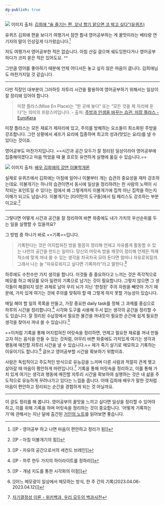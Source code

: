 ```yaml
---
dg-publish: true
---
```


![](https://i.imgur.com/4Xh4XYi.png)
이미지 출처: [김희애 “술 즐기는 편, 꼬냑 향기 맡으면 코 박고 싶다”(유퀴즈)](https://v.daum.net/v/20230410084924613)

유퀴즈 김희애 편을 보다가 여행가서 잠깐 틈내 영어공부하는 게 꿀맛이라는 베타랑 연기자의 말이 인상깊게 다가왔습니다.[^1]

저도 여행가서 영어공부한 적은 없습니다. 아침 산길 걸으며 쉐도잉한다거나 영어공부 하다가 코피 쏟은 적은 있어도요. ^^

그만큼 영어를 좋아하기 때분에 언제 어디서든 놓고 싶지 않은 마음이 큽니다. 김희애님도 마찬가지일 것 같습니다.

---

다만 직장인 대부분이 그러하듯 자투리 시간을 활용하여 영어공부하기 위해서는 일상이 잘 정리돼 있어야 합니다. 

>미쟝 플라스(Mise En Place)는 “한 곳에 놓다” 또는 “모든 것을 제 자리에 둔다”는 의미의 프랑스어입니다. - 출처: [주방과 인생을 바꾸는 습관: 미쟝 플라스 - EuroKera](https://eurokera.com/ko/blog/%EC%A3%BC%EB%B0%A9%EA%B3%BC-%EC%9D%B8%EC%83%9D%EC%9D%84-%EB%B0%94%EA%BE%B8%EB%8A%94-%EC%8A%B5%EA%B4%80-%EB%AF%B8%EC%9F%9D-%ED%94%8C%EB%9D%BC%EC%8A%A4/)

미쟝 플라스는 모든 재료가 제자리에 있고, 주의를 방해하는 요소들이 최소화된 주방을 강조합니다. 그런 상황에서 셰프가 요리에 집중하며 최고의 성과(맛있는 요리)를 낼 수 있다는 것이죠.

영어공부도 마찬가지입니다. ==시간과 공간 모두가 잘 정리된 일상이라야 영어공부에 집중해야겠다고 마음 먹었을 때 물 흐르듯 유연하게 실행에 옮길 수 있습니다.== 

![](https://i.imgur.com/U3IHcYQ.png)
이미지 출처: [배우 김희애의 강연 이불학개론](https://m.cafe.daum.net/ssaumjil/LnOm/2968645?svc=topRank)

실제로 유퀴즈에서 김희애는 아침에 일어나 이불부터 개는 습관의 중요성을 재차 강조하는데요. 이불개기는 하나의 습관이면서 동시에 일상을 정리하려는 한 사람의 노력이 시작되는 포인트일 수 있다는 점에서 왜 그렇게까지 이불개기에 집착 아닌 집착을 하는지 이해가 되고도 남습니다. 이불개기는 [타이탄의 도구들]에서 팀 페리스도 강조하는 부분이고요.[^2]

---

그렇다면 어떻게 시간과 공간을 잘 정리하여 바쁜 와중에도 내가 가치의 우선순위를 두는 일을 실행할 수 있을까요?

그 방법 중 하나가 바로 ==기록==입니다.

>기록한다는 것은 어지럽혀진 방을 멀끔히 정리해 언제고 자유롭게 활동할 수 있는 나만의 공간을 만드는 일이다. 당신의 머릿속 방을 깨끗이 정리해 언제든 적재적소에 맞게 꺼내 쓸 수 있는 생각을 차곡차곡 모아 둔다면 얼마나 자유로워질까. 그래서 나는 늘 “자유로워지고 싶다면 기록하라”라고 말한다.[^3]

하루에도 수천수만 가지 생각을 합니다. 이것들 중 중요하다고 느끼는 것은 즉각적으로 메모를 하고 메모를 모아 일련의 기록으로 남기는 것이 필요합니다. 그렇지 않으면 그 생각들이 해결되지 않은 과제로 남아 우리 뇌가 지닌 '한정된' 주의 자원을 빼앗아 가기 때문에, 가치 있게 여기는 것에 주의를 맞춰야 할 때 그렇게 하지 못할 가능성이 있습니다.

매일 해야 할 일의 목록을 만들고, 가장 중요한 daily task를 정해 그 과제를 중심으로 하루의 시간을 정리합니다.[^4] 시각화 도구를 사용해 두서 없는 생각의 공간을 정리할 수도 있습니다. 잘 정리된 수납장에서 필요한 물건을 꺼내듯이 필요한 순간에 쉽게 필요한 생각을 찾아서 꺼내 쓸 수 있습니다.[^5]

==이처럼 기록을 통해 어지럽혀진 머릿속을 정리하면, 언제고 필요한 재료를 꺼내 만들고자 하는 음식을 만들 수 있는 것처럼, 아무리 바쁜 와중에도 가치있게 여기는 생각과 행동에 매진할 자투리 시간을 낼 수 있습니다.== 제가 죽기 살기로 메모하고 기록하는 이유이기도 합니다.[^6] 글쓰고 영어공부할 시간을 확보하기 위함이죠.

사람은 독립적이고 주도적인 방식으로 유능감을 느끼며 다른 사람과 적절히 관계 맺고 살아갈 때 마음이 평안하게 마련입니다.[^7] 기록을 통해 머릿속을 정리하고, 이를 통해 가치 있게 여기는 생각과 행동에 매진할 자투리 시간을 확보하여 실행하는 것은 내 삶을 주도적으로 유능하게 꾸려나가고 있다는 느낌을 줍니다. 이때 김희애 배우가 말한 것처럼 마음이 편안하고 정리되는 순간을 경험하게 되는 것 아닐까요.

---

이 글도 정리를 해 봅니다. 영어공부의 꿀맛을 느끼고 싶다면 일상을 정리할 수 있어야 하고, 이를 위해 기록을 하며 머릿속을 정리하는 것이 중요합니다. '어떻게 기록하는가'에 관해서는 지난 달에 출간된 [거인의 노트](http://www.yes24.com/Product/Goods/117722000?pid=123487&cosemkid=go16789548586011363&gclid=Cj0KCQjwi46iBhDyARIsAE3nVraT4OjDOkBsBaZgs5mF99vc7WiFHwOc3vJm18qR9KIJSN9tI_oEY7oaAjjeEALw_wcB)를 읽어보면 좋습니다. 

[^1]: [[P - 영어공부 하고 나면 마음이 편안하고 정리가 됨]]
[^2]: [[P - 아침 이불개기의 힘]]
[^3]: [[P - 자유의 공간으로서의 세컨드 브레인]]
[^4]: [[P - 하루 한두 가지의 하이라이트를 정하라]]
[^5]: [[P - 개념 지도를 통한 시각화의 이점]]
[^6]: [[어느 메모광이 일상에서 메모하는 방식, 한 주 간의 기록(2023.04.06-2023.04.12)]]
[^7]: [자기결정성 이론 - 위키백과, 우리 모두의 백과사전](https://ko.wikipedia.org/wiki/%EC%9E%90%EA%B8%B0%EA%B2%B0%EC%A0%95%EC%84%B1_%EC%9D%B4%EB%A1%A0#:~:text=%EA%B8%B0%EB%B3%B8%EC%A0%81%20%EC%8B%AC%EB%A6%AC%EC%9A%95%EA%B5%AC%20%EC%9E%90%EA%B8%B0%EA%B2%B0%EC%A0%95%EC%84%B1%20%EC%9D%B4%EB%A1%A0%EC%97%90%EC%84%9C%20%EC%82%AC%EB%9E%8C%EB%93%A4%EC%9D%80%20%EC%83%9D%EC%A1%B4%EC%9D%84%20%EC%9C%84%ED%95%9C%20%EA%B8%B0%EB%B3%B8%EC%A0%81%EC%9D%B8%20%EC%82%B6%EC%9D%98%20%EC%83%9D%EB%A6%AC%EC%A0%81%20%EC%9A%95%EA%B5%AC%EC%99%80%20%EB%A7%88%EC%B0%AC%EA%B0%80%EC%A7%80%EB%A1%9C%20%EC%83%9D%EC%A1%B4%EC%9D%84%20%EC%9C%84%ED%95%B4%20%ED%95%84%EC%9A%94%ED%95%9C%20%EC%8B%AC%EB%A6%AC%EC%A0%81%EC%9A%95%EA%B5%AC%EB%A5%BC%20%EA%B0%80%EC%A7%80%EA%B3%A0%EC%9E%88%EB%8B%A4.%20%EC%9E%90%EA%B8%B0%EA%B2%B0%EC%A0%95%EC%84%B1%20%EC%9D%B4%EB%A1%A0%EC%97%90%20%EB%94%B0%EB%A5%B4%EB%A9%B4%2C%20%EA%B8%B0%EB%B3%B8%EC%A0%81%EC%9D%B4%EA%B3%A0%20%EB%B3%B4%ED%8E%B8%EC%A0%81%EC%9D%B8%20%EC%8B%AC%EB%A6%AC%EC%A0%81%20%EC%9A%95%EA%B5%AC%20%EC%84%B8%EA%B0%80%EC%A7%80%EB%8A%94%20%EC%9E%90%EC%9C%A8%EC%84%B1(autonomy)%2C%20%EC%9C%A0%EB%8A%A5%EC%84%B1(competence)%2C%20%EA%B4%80%EA%B3%84%EC%84%B1(social%20relatedness)%EC%9D%B4%EB%8B%A4.)


